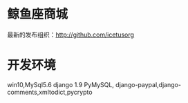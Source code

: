 # 鲸鱼座商城
  最新的发布组织：http://github.com/icetusorg
# 开发环境
  win10,MySql5.6 django 1.9 PyMySQL, django-paypal,django-comments,xmltodict,pycrypto

